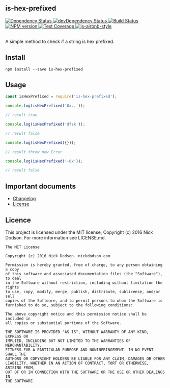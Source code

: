 ## is-hex-prefixed

<div>
  <!-- Dependency Status -->
  <a href="https://david-dm.org/silentcicero/is-hex-prefixed">
    <img src="https://david-dm.org/silentcicero/is-hex-prefixed.svg"
    alt="Dependency Status" />
  </a>

  <!-- devDependency Status -->
  <a href="https://david-dm.org/silentcicero/is-hex-prefixed#info=devDependencies">
    <img src="https://david-dm.org/silentcicero/is-hex-prefixed/dev-status.svg" alt="devDependency Status" />
  </a>

  <!-- Build Status -->
  <a href="https://travis-ci.org/silentcicero/is-hex-prefixed">
    <img src="https://travis-ci.org/silentcicero/is-hex-prefixed.svg"
    alt="Build Status" />
  </a>

  <!-- NPM Version -->
  <a href="https://www.npmjs.org/package/is-hex-prefixed">
    <img src="http://img.shields.io/npm/v/is-hex-prefixed.svg"
    alt="NPM version" />
  </a>

  <!-- Test Coverage -->
  <a href="https://coveralls.io/r/silentcicero/is-hex-prefixed">
    <img src="https://coveralls.io/repos/github/silentcicero/is-hex-prefixed/badge.svg" alt="Test Coverage" />
  </a>

  <!-- Javascript Style -->
  <a href="http://airbnb.io/javascript/">
    <img src="https://img.shields.io/badge/code%20style-airbnb-brightgreen.svg" alt="js-airbnb-style" />
  </a>
</div>

<br />

A simple method to check if a string is hex prefixed.

## Install

```
npm install --save is-hex-prefixed
```

## Usage

```js
const isHexPrefixed = require('is-hex-prefixed');

console.log(isHexPrefixed('0x..'));

// result true

console.log(isHexPrefixed('dfsk'));

// result false

console.log(isHexPrefixed({}));

// result throw new Error

console.log(isHexPrefixed('-0x'));

// result false
```

## Important documents

- [Changelog](CHANGELOG.md)
- [License](https://raw.githubusercontent.com/silentcicero/is-hex-prefixed/master/LICENSE)

## Licence

This project is licensed under the MIT license, Copyright (c) 2016 Nick Dodson. For more information see LICENSE.md.

```
The MIT License

Copyright (c) 2016 Nick Dodson. nickdodson.com

Permission is hereby granted, free of charge, to any person obtaining a copy
of this software and associated documentation files (the "Software"), to deal
in the Software without restriction, including without limitation the rights
to use, copy, modify, merge, publish, distribute, sublicense, and/or sell
copies of the Software, and to permit persons to whom the Software is
furnished to do so, subject to the following conditions:

The above copyright notice and this permission notice shall be included in
all copies or substantial portions of the Software.

THE SOFTWARE IS PROVIDED "AS IS", WITHOUT WARRANTY OF ANY KIND, EXPRESS OR
IMPLIED, INCLUDING BUT NOT LIMITED TO THE WARRANTIES OF MERCHANTABILITY,
FITNESS FOR A PARTICULAR PURPOSE AND NONINFRINGEMENT. IN NO EVENT SHALL THE
AUTHORS OR COPYRIGHT HOLDERS BE LIABLE FOR ANY CLAIM, DAMAGES OR OTHER
LIABILITY, WHETHER IN AN ACTION OF CONTRACT, TORT OR OTHERWISE, ARISING FROM,
OUT OF OR IN CONNECTION WITH THE SOFTWARE OR THE USE OR OTHER DEALINGS IN
THE SOFTWARE.
```
